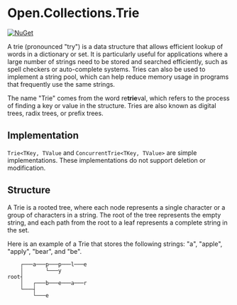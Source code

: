 ﻿# Open.Collections.Trie

[![NuGet](https://img.shields.io/nuget/v/Open.Collections.Trie.svg)](https://www.nuget.org/packages/Open.Collections.Trie/)

A trie (pronounced "try") is a data structure that allows efficient lookup of words in a dictionary or set. It is particularly useful for applications where a large number of strings need to be stored and searched efficiently, such as spell checkers or auto-complete systems. Tries can also be used to implement a string pool, which can help reduce memory usage in programs that frequently use the same strings.

The name "Trie" comes from the word re**trie**val, which refers to the process of finding a key or value in the structure. Tries are also known as digital trees, radix trees, or prefix trees.

## Implementation

`Trie<TKey, TValue` and `ConcurrentTrie<TKey, TValue>` are simple implementations. These implementations do not support deletion or modification.

## Structure

A Trie is a rooted tree, where each node represents a single character or a group of characters in a string. The root of the tree represents the empty string, and each path from the root to a leaf represents a complete string in the set.

Here is an example of a Trie that stores the following strings: "a", "apple", "apply", "bear", and "be".

```
    ┌───a───p───p───l───e
    │       └───y
root┤
    │   ┌───b───e───a───r
    └───┤
        └───e
```